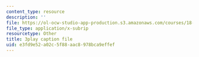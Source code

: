 ```yaml
---
content_type: resource
description: ''
file: https://ol-ocw-studio-app-production.s3.amazonaws.com/courses/18-404j-theory-of-computation-fall-2020/e3fd9e52a02c5f88aac8978bca9effef_q3xvno_KgRY.vtt
file_type: application/x-subrip
resourcetype: Other
title: 3play caption file
uid: e3fd9e52-a02c-5f88-aac8-978bca9effef
---
```

